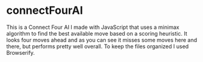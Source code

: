 connectFourAI
=============

This is a Connect Four AI I made with JavaScript that uses a minimax algorithm to find the best available move based on
a scoring heuristic.  It looks four moves ahead and as you can see it misses some moves here and there, but performs 
pretty well overall.  To keep the files organized I used Browserify.
